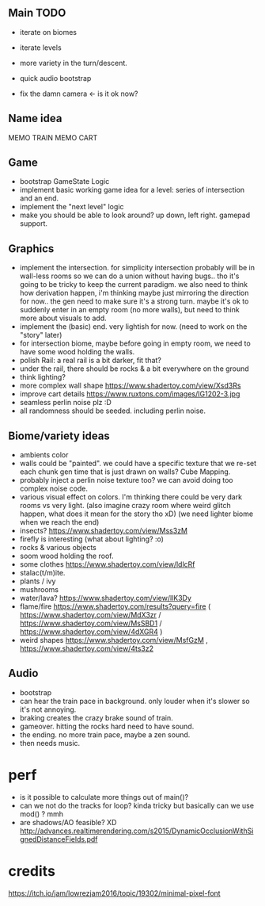 ## Main TODO
- iterate on biomes
- iterate levels
- more variety in the turn/descent.
- quick audio bootstrap

- fix the damn camera <- is it ok now?

## Name idea

MEMO TRAIN
MEMO CART

## Game
- bootstrap GameState Logic
- implement basic working game idea for a level: series of intersection and an end.
- implement the "next level" logic
- make you should be able to look around? up down, left right. gamepad support.

## Graphics
- implement the intersection. for simplicity intersection probably will be in wall-less rooms so we can do a union without having bugs.. tho it's going to be tricky to keep the current paradigm. we also need to think how derivation happen, i'm thinking maybe just mirroring the direction for now.. the gen need to make sure it's a strong turn. maybe it's ok to suddenly enter in an empty room (no more walls), but need to think more about visuals to add.
- implement the (basic) end. very lightish for now. (need to work on the "story" later)
- for intersection biome, maybe before going in empty room, we need to have some wood holding the walls.
- polish Rail: a real rail is a bit darker, fit that?
- under the rail, there should be rocks & a bit everywhere on the ground
- think lighting?
- more complex wall shape https://www.shadertoy.com/view/Xsd3Rs
- improve cart details https://www.ruxtons.com/images/IG1202-3.jpg
- seamless perlin noise plz :D
- all randomness should be seeded. including perlin noise.

## Biome/variety ideas

- ambients color
- walls could be "painted". we could have a specific texture that we re-set each chunk gen time that is just drawn on walls? Cube Mapping.
- probably inject a perlin noise texture too? we can avoid doing too complex noise code.
- various visual effect on colors. I'm thinking there could be very dark rooms vs very light. (also imagine crazy room where weird glitch happen, what does it mean for the story tho xD) (we need lighter biome when we reach the end)
- insects? https://www.shadertoy.com/view/Mss3zM
- firefly is interesting (what about lighting? :o)
- rocks & various objects
- soom wood holding the roof.
- some clothes https://www.shadertoy.com/view/ldlcRf
- stalac(t/m)ite.
- plants / ivy
- mushrooms
- water/lava? https://www.shadertoy.com/view/llK3Dy
- flame/fire https://www.shadertoy.com/results?query=fire ( https://www.shadertoy.com/view/MdX3zr / https://www.shadertoy.com/view/MsSBD1 / https://www.shadertoy.com/view/4dXGR4 )
- weird shapes https://www.shadertoy.com/view/MsfGzM , https://www.shadertoy.com/view/4ts3z2

## Audio

- bootstrap
- can hear the train pace in background. only louder when it's slower so it's not annoying.
- braking creates the crazy brake sound of train.
- gameover. hitting the rocks hard need to have sound.
- the ending. no more train pace, maybe a zen sound.
- then needs music.


# perf

- is it possible to calculate more things out of main()?
- can we not do the tracks for loop? kinda tricky but basically can we use mod() ? mmh
- are shadows/AO feasible? XD http://advances.realtimerendering.com/s2015/DynamicOcclusionWithSignedDistanceFields.pdf



# credits

https://itch.io/jam/lowrezjam2016/topic/19302/minimal-pixel-font

